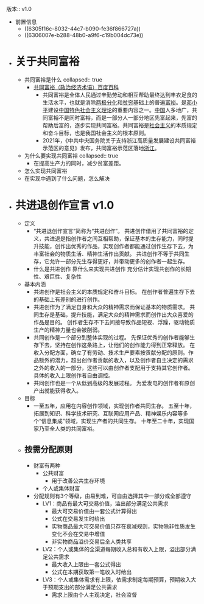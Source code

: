版本:: v1.0

- 前置信息
	- ((6305f16c-8032-44c7-b090-fe36f866727a))
	- ((6306007e-b288-48b0-a9f6-c19b004dc73e))
- # 关于共同富裕
	- 共同富裕是什么
	  collapsed:: true
		- [共同富裕（政治经济术语）百度百科](https://baike.baidu.com/item/%E5%85%B1%E5%90%8C%E5%AF%8C%E8%A3%95/7790098)
			- 共同富裕是全体人民通过辛勤劳动和相互帮助最终达到丰衣足食的生活水平，也就是消除[两极分化](https://baike.baidu.com/item/%E4%B8%A4%E6%9E%81%E5%88%86%E5%8C%96/3233374)和[贫穷](https://baike.baidu.com/item/%E8%B4%AB%E7%A9%B7/1598839)基础上的普遍[富裕](https://baike.baidu.com/item/%E5%AF%8C%E8%A3%95/7982202)。是[邓小平](https://baike.baidu.com/item/%E9%82%93%E5%B0%8F%E5%B9%B3/116181)建设[中国特色社会主义理论](https://baike.baidu.com/item/%E4%B8%AD%E5%9B%BD%E7%89%B9%E8%89%B2%E7%A4%BE%E4%BC%9A%E4%B8%BB%E4%B9%89%E7%90%86%E8%AE%BA/2762288)的重要内容之一。[中国](https://baike.baidu.com/item/%E4%B8%AD%E5%9B%BD/22516505)人多地广，共同富裕不是同时富裕，而是一部分人一部分地区先富起来，先富的帮助后富的，逐步实现共同富裕。共同富裕是[社会主义](https://baike.baidu.com/item/%E7%A4%BE%E4%BC%9A%E4%B8%BB%E4%B9%89/296)的本质规定和奋斗目标，也是我国社会主义的根本原则。
			- 2021年，《中共中央国务院关于支持浙江高质量发展建设共同富裕示范区的意见》发布，共同富裕示范区落地[浙江](https://baike.baidu.com/item/%E6%B5%99%E6%B1%9F/154399)。
	- 为什么要实现共同富裕
	  collapsed:: true
		- 在提高生产力的同时，减少贫富差距。
	- 怎么实现共同富裕
	- 在实现中遇到了什么问题，怎么解决
- # 共进退创作宣言 v1.0
	- 定义
		- “共进退创作宣言”简称为“共进创作”。
		  共进创作借用了共同富裕的定义，共进退是指创作者之间互相帮助，保证基本的生存能力，同时提升技能，创作出优秀的作品，实现创作者都能通过创作生存下去，为丰富社会的物质生活、精神生活作出贡献。
		  共进创作不等于共同生存，它允许一部分先生存得更好，并带动更多的创作者一起生存。
		- 什么是共进创作
		  靠什么来实现共进创作
		  充分估计实现共创作的长期性、艰巨性、复杂性
	- 基本内涵
		- 共进创作是社会主义的本质规定和奋斗目标。
		  在创作者普遍生存下去的基础上有差别的进行创作。
		- 共进创作为了满足自身和大众的精神需求而保证基本的物质需求。
		  共同生存是基础，提升技能，满足大众的精神需求而创作出大众喜爱的作品是目的。
		  创作者生存不下去间接导致作品短视、浮躁，驱动物质生产的精神力量也会被削弱。
		- 共同创作是一个部分到整体实现的过程。
		  先保证优秀的创作者能够生存下去，坚持在创作这条路上，让他们的创作能力得到正常释放。
		  在收入分配方面，确立了有劳动、技术生产要素按贡献分配的原则。作品额外的潜力，超出创作者贡献的收入，以及创作者自主决定的需求之外的收入的一部分，这些可以由创作者支配用于支持其它创作者。具体的收入上限创作者自由调控。
		- 共同创作也是一个从低到高级的发展过程。
		  为爱发电的创作者有原创产出就能获得收入。
	- 目标
		- 一至五年，应用在内容创作领域，实现创作者共同生存。
		  五至十年，拓展到知识、科学技术研究、互联网应用产品、精神娱乐内容等多个“信息集成”领域，实现生产者的共同生存。
		  十年至二十年，实现国家乃至全人类的共同富裕。
	- ## 按需分配原则
		- 财富有两种
			- 公共财富
				- 用于改善公共生存环境
			- 个人或集体财富
		- 分配规则有3个等级，由易到难，可自由选择其中一部分或全部遵守
			- LV1：商品有最大可交易价值，溢出部分满足公共需求
				- 最大可交易价值由一套公式计算得出
				- 公式在交易发生时给出
				- 实物商品最大可交易价值只存在衰减规则，实物除非性质发生变化不会在交易中增值
				- 非实物商品溢价交易后全人类共享
			- LV2：个人或集体的全渠道每期收入总和有收入上限，溢出部分满足公共需求
				- 最大收入上限由一套公式得出
				- 公式在本期获取第一笔收入时给出
			- LV3：个人或集体需求有上限，依需求制定每期预算，预期收入大于预期支出的部分满足公共需求
				- 需求上限由个人主观决定，社会监督